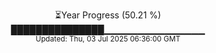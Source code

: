 <p align="center">
⏳Year Progress (50.21 %) <br>
███████████████▁▁▁▁▁▁▁▁▁▁▁▁▁▁▁ <br>
<sub>Updated: Thu, 03 Jul 2025 06:36:00 GMT</sub>
</p>

